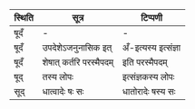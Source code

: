 | स्थिति | सूत्र | टिप्पणी |
| ----- | ------- | ------ |
| षूदँ | - | - |
| षूदँ | उपदेशेऽजनुनासिक इत् | अँ-इत्यस्य इत्संज्ञा |
| षूदँ | शेषात् कर्तरि परस्मैपदम् | इति परस्मैपदम् |
| षूद् | तस्य लोपः | इत्संज्ञकस्य लोपः |
| सूद् | धात्वादेः षः सः | धातोरादेः षस्य सः |
